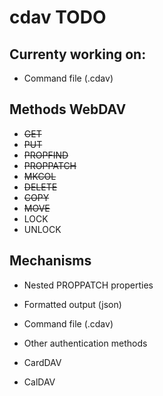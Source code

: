 # cdav TODO

## Currenty working on:
- Command file (.cdav)

## Methods WebDAV

- ~~GET~~
- ~~PUT~~
- ~~PROPFIND~~
- ~~PROPPATCH~~
- ~~MKCOL~~
- ~~DELETE~~
- ~~COPY~~
- ~~MOVE~~
- LOCK
- UNLOCK

## Mechanisms

- Nested PROPPATCH properties
- Formatted output (json)
- Command file (.cdav)
- Other authentication methods

- CardDAV
- CalDAV
